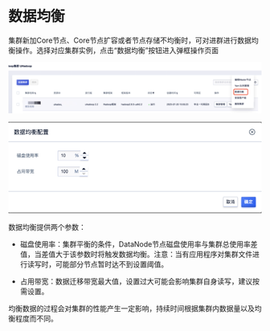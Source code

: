 # 数据均衡

集群新加Core节点、Core节点扩容或者节点存储不均衡时，可对进群进行数据均衡操作。选择对应集群实例，点击“数据均衡”按钮进入弹框操作页面

![balance_buttion](../../images/guide/balance_buttion.png)


![balance_params](../../images/guide/balance_params.png)

数据均衡提供两个参数：

* 磁盘使用率：集群平衡的条件，DataNode节点磁盘使用率与集群总使用率差值，当差值大于该参数时将触发数据均衡。注意：当有应用程序对集群文件进行读写时，可能部分节点暂时达不到设置阈值。

* 占用带宽：数据迁移带宽最大值，设置过大可能会影响集群自身读写，建议按需设置。

均衡数据的过程会对集群的性能产生一定影响，持续时间根据集群内数据量以及均衡程度而不同。